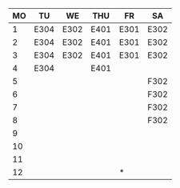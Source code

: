   |MO  |TU  |WE  |THU |FR  |SA|
  |----|----|----|----|----|--|
 1|E304|E302|E401|E301|E302|  |
 2|E304|E302|E401|E301|E302|  |
 3|E304|E302|E401|E301|E302|  |
 4|E304|    |E401|    |    |  |
 5|    |    |    |    |F302|  |
 6|    |    |    |    |F302|  |
 7|    |    |    |    |F302|  |
 8|    |    |    |    |F302|  |
 9|    |    |    |    |    |  |
10|    |    |    |    |    |  |
11|    |    |    |    |    |  |
12|    |    |    |*   |    |  |
